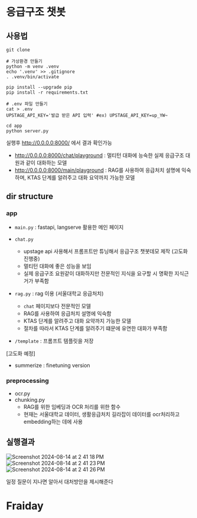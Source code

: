 # 응급구조 챗봇

## 사용법
```
git clone 

# 가상환경 만들기
python -m venv .venv
echo '.venv' >> .gitignore
. .venv/bin/activate
 
pip install --upgrade pip
pip install -r requirements.txt

# .env 파일 만들기
cat > .env
UPSTAGE_API_KEY='발급 받은 API 입력' #ex) UPSTAGE_API_KEY=up_YW~

cd app
python server.py
```
실행후 http://0.0.0.0:8000/ 에서 결과 확인가능

- http://0.0.0.0:8000/chat/playground : 멀티턴 대화에 능숙한 실제 응급구조 대원과 같이 대화하는 모델
- http://0.0.0.0:8000/main/playground : RAG를 사용하여 응급처치 설명에 익숙하며, KTAS 단계를 알려주고 대화 요약까지 가능한 모델

## dir structure

### app
- `main.py` : fastapi, langserve 활용한 메인 페이지
- `chat.py`
  - upstage api 사용해서 프롬프트만 튜닝해서 응급구조 챗봇데모 제작 (고도화 진행중)
  - 멀티턴 대화에 좋은 성능을 보임
  - 실제 응급구조 요원같이 대화하지만 전문적인 지식을 요구할 시 명확한 지식근거가 부족함
 
- `rag.py` : rag 이용 (서울대학교 응급처치)
  - `chat` 페이지보다 전문적인 모델
  - RAG를 사용하여 응급처치 설명에 익숙함
  - KTAS 단계를 알려주고 대화 요약까지 가능한 모델
  - 절차를 따라서 KTAS 단계를 알려주기 떄문에 유연한 대화가 부족함

- `/template` : 프롬프트 템플릿을 저장


[고도화 예정]
- summerize : finetuning version

### preprocessing
- ocr.py
- chunking.py
  - RAG를 위한 임베딩과 OCR 처리를 위한 함수
  - 현재는 서울대학교 데이터, 생활응급처치 길라잡이 데이터를 ocr처리하고 embedding하는 데에 사용


## 실행결과
![Screenshot 2024-08-14 at 2 41 18 PM](https://github.com/user-attachments/assets/c92a18a1-0cf0-447e-8117-e603e6da2842)
![Screenshot 2024-08-14 at 2 41 23 PM](https://github.com/user-attachments/assets/10343291-3cc5-4a40-aeed-55c4fa32d6f2)
![Screenshot 2024-08-14 at 2 41 26 PM](https://github.com/user-attachments/assets/b987a5a3-b6ba-4fb0-bc7f-ce4506c29296)
     
일정 질문이 지나면 알아서 대처방안을 제시해준다
# Fraiday
